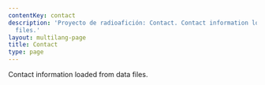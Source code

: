 ```yaml
---
contentKey: contact
description: 'Proyecto de radioafición: Contact. Contact information loaded from data
  files.'
layout: multilang-page
title: Contact
type: page
---
```


Contact information loaded from data files.
